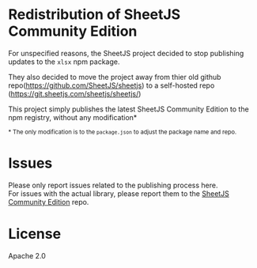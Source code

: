 # Redistribution of SheetJS Community Edition

For unspecified reasons, the SheetJS project decided to stop publishing updates to the `xlsx` npm package.  

They also decided to move the project away from thier old github repo(https://github.com/SheetJS/sheetjs) 
to a self-hosted repo (https://git.sheetjs.com/sheetjs/sheetjs/)

This project simply publishes the latest SheetJS Community Edition to the npm registry, without any modification*


<sub>* The only modification is to the `package.json` to adjust the package name and repo.</sub>


# Issues
Please only report issues related to the publishing process here.   
For issues with the actual library, please report them to the [SheetJS Community Edition](https://git.sheetjs.com/sheetjs/sheetjs/issues) repo.

# License
Apache 2.0 
